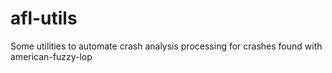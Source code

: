 # afl-utils
Some utilities to automate crash analysis processing for crashes found with american-fuzzy-lop
